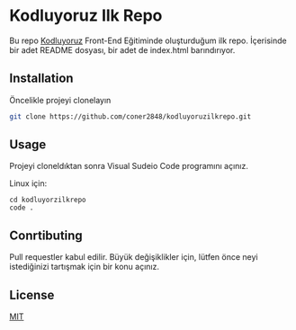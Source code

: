 # Kodluyoruz Ilk Repo
Bu repo [Kodluyoruz](https://kodluyoruz.org) Front-End Eğitiminde oluşturduğum ilk repo. İçerisinde bir adet README dosyası, bir adet de index.html barındırıyor.

## Installation

Öncelikle projeyi clonelayın 

```bash
git clone https://github.com/coner2848/kodluyoruzilkrepo.git
```
## Usage

Projeyi cloneldıktan sonra Visual Sudeio Code programını açınız.

Linux için:

```linux
cd kodluyorzilkrepo
code . 
```

## Conrtibuting

Pull requestler kabul edilir. Büyük değişiklikler için, lütfen önce neyi istediğinizi tartışmak için bir konu açınız.

## License

[MIT](https://choosealicense.com/licenses/mit/)
